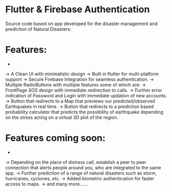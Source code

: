 # Flutter & Firebase Authentication 

Source code based on app developed for the disaster management and prediction of  Natural Disasters:

# Features:
-
-> A Clean UI with minimalistic design
-> Built in flutter for multi-platform support
-> Secure Firebase Integration for seamless authentication.
-> Multiple RadioButtons with multiple features some of which are:
   -> FrontPage SOS design with immediate redirection to calls.
   -> Further error indication of Password and Login with immediate updation of new accounts.
   -> Button that redirects to a Map that previews our predicted/observed Earthquakes in real time.
   -> Button that redirects to a prediction based probability calculator that predicts the possibility 
      of earthquake depending on the stress acting on a virtual 3D plot of the region.
    
# Features coming soon:
-
-> Depending on the place of distress call, establish a peer to peer connection that alerts people around you, who are integrated           to the same app.
-> Further prediction of a range of natural disasters such as storm, hurricanes, cyclones, etc.
-> Added biometric authentication for faster access to maps.
-> and many more......
